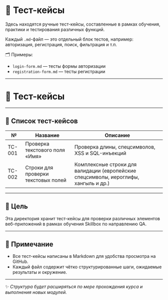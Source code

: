 # 🧪 Тест-кейсы

Здесь находятся ручные тест-кейсы, составленные в рамках обучения, практики и тестирования различных функций.

Каждый `.md`-файл — это отдельный блок тестов, например: авторизация, регистрация, поиск, фильтрация и т.п.

🗂️ Примеры:
- `login-form.md` — тесты формы авторизации
- `registration-form.md` — тесты регистрации

---
  
# 📂 Тест-кейсы

---

## 📝 Список тест-кейсов

| №    | Название                            | Описание                              |
|------|-------------------------------------|--------------------------------------|
| TC-001 | Проверка текстового поля «Имя»     | Проверка длины, спецсимволов, XSS и SQL-инъекций |
| TC-002 | Строки для проверки текстовых полей | Комплексные строки для валидации (европейские спецсимволы, иероглифы, хангыль и др.) |

---

## 🚀 Цель
Эта директория хранит тест-кейсы для проверки различных элементов веб-приложений в рамках обучения Skillbox по направлению QA.

---

## 🔎 Примечание
- Все тест-кейсы написаны в Markdown для удобства просмотра на GitHub.
- Каждый файл содержит чётко структурированные шаги, ожидаемые результаты и окружение.

---

✨ *Структура будет расширяться по мере прохождения курса и выполнения новых модулей.*
